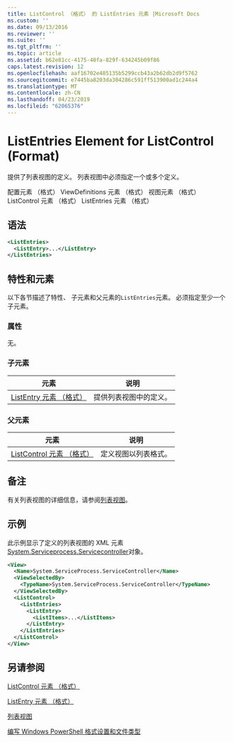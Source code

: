 ```yaml
---
title: ListControl （格式） 的 ListEntries 元素 |Microsoft Docs
ms.custom: ''
ms.date: 09/13/2016
ms.reviewer: ''
ms.suite: ''
ms.tgt_pltfrm: ''
ms.topic: article
ms.assetid: b62e81cc-4175-40fa-829f-634245b09f86
caps.latest.revision: 12
ms.openlocfilehash: aaf16702e485135b5299ccb43a2b62db2d9f5762
ms.sourcegitcommit: e7445ba8203da304286c591ff513900ad1c244a4
ms.translationtype: MT
ms.contentlocale: zh-CN
ms.lasthandoff: 04/23/2019
ms.locfileid: "62065376"
---
```

# <a name="listentries-element-for-listcontrol-format"></a>ListEntries Element for ListControl (Format)

提供了列表视图的定义。 列表视图中必须指定一个或多个定义。

配置元素 （格式） ViewDefinitions 元素 （格式） 视图元素 （格式） ListControl 元素 （格式） ListEntries 元素 （格式）

## <a name="syntax"></a>语法

```xml
<ListEntries>
  <ListEntry>...</ListEntry>
</ListEntries>
```

## <a name="attributes-and-elements"></a>特性和元素

以下各节描述了特性、 子元素和父元素的`ListEntries`元素。 必须指定至少一个子元素。

### <a name="attributes"></a>属性

无。

### <a name="child-elements"></a>子元素

|元素|说明|
|-------------|-----------------|
|[ListEntry 元素 （格式）](./listentry-element-for-listcontrol-format.md)|提供列表视图中的定义。|

### <a name="parent-elements"></a>父元素

|元素|说明|
|-------------|-----------------|
|[ListControl 元素 （格式）](./listcontrol-element-format.md)|定义视图以列表格式。|

## <a name="remarks"></a>备注

有关列表视图的详细信息，请参阅[列表视图](./creating-a-list-view.md)。

## <a name="example"></a>示例

此示例显示了定义的列表视图的 XML 元素[System.Serviceprocess.Servicecontroller](/dotnet/api/System.ServiceProcess.ServiceController)对象。

```xml
<View>
  <Name>System.ServiceProcess.ServiceController</Name>
  <ViewSelectedBy>
    <TypeName>System.ServiceProcess.ServiceController</TypeName>
  </ViewSelectedBy>
  <ListControl>
    <ListEntries>
      <ListEntry>
        <ListItems>...</ListItems>
      </ListEntry>
    </ListEntries>
  </ListControl>
</View>
```

## <a name="see-also"></a>另请参阅

[ListControl 元素 （格式）](./listcontrol-element-format.md)

[ListEntry 元素 （格式）](./listentry-element-for-listcontrol-format.md)

[列表视图](./creating-a-list-view.md)

[编写 Windows PowerShell 格式设置和文件类型](./writing-a-powershell-formatting-file.md)
